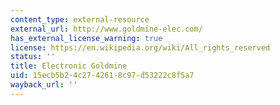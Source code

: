 ```yaml
---
content_type: external-resource
external_url: http://www.goldmine-elec.com/
has_external_license_warning: true
license: https://en.wikipedia.org/wiki/All_rights_reserved
status: ''
title: Electronic Goldmine
uid: 15ecb5b2-4c27-4261-8c97-d53222c8f5a7
wayback_url: ''
---
```

